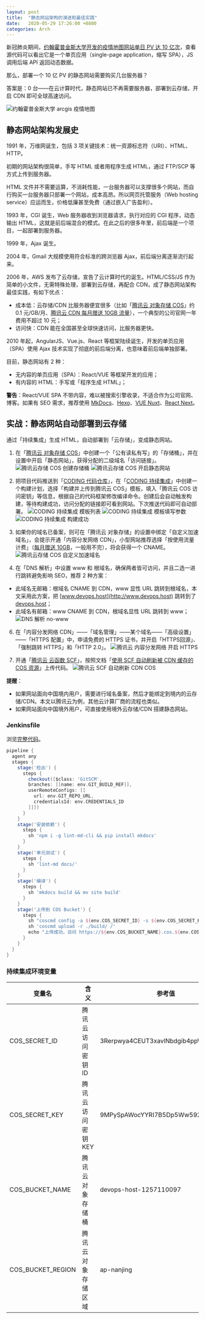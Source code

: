 ```yaml
---
layout: post
title:  "静态网站架构的演进和最佳实践"
date:   2020-05-29 17:26:00 +0800
categories: Arch
---
```


新冠肺炎期间，[约翰霍普金斯大学开发的疫情地图网站单日 PV 达 10 亿次](https://xw.qq.com/cmsid/20200415A0G9BM00)，查看源代码可以看出它是一个单页应用（single-page application，缩写 SPA），JS 调用后端 API 返回动态数据。

那么，部署一个 10 亿 PV 的静态网站需要购买几台服务器？

答案是：0 台——在云计算时代，静态网站已不再需要服务器，部署到云存储，开启 CDN 即可全球高速访问。

![约翰霍普金斯大学 arcgis 疫情地图](https://user-images.githubusercontent.com/4971414/83229629-e703db00-a1ba-11ea-8a56-60990eed2739.png)

## 静态网站架构发展史

1991 年，万维网诞生，包括 3 项关键技术：统一资源标志符（URI）、HTML、HTTP。

初期的网站架构很简单，手写 HTML 或者用程序生成 HTML，通过 FTP/SCP 等方式上传到服务器。

HTML 文件并不需要运算，不消耗性能，一台服务器可以支撑很多个网站，而自行购买一台服务器只部署一个网站，成本高昂。所以网页托管服务（Web hosting service）应运而生，价格低廉甚至免费（通过嵌入广告盈利）。

1993 年，CGI 诞生，Web 服务器收到浏览器请求，执行对应的 CGI 程序，动态输出 HTML，这就是前后端混合的模式。在此之后的很多年里，前后端是一个项目，一起部署到服务器。

1999 年，Ajax 诞生。

2004 年，Gmail 大规模使用符合标准的跨浏览器 Ajax，前后端分离逐渐流行起来。

2006 年，AWS 发布了云存储，宣告了云计算时代的诞生。HTML/CSS/JS 作为简单的小文件，无需特殊处理，部署到云存储，再配合 CDN，成了静态网站架构最佳实践，有如下优点：

- 成本低：云存储/CDN 比服务器便宜很多（比如「[腾讯云 对象存储 COS](https://url.cn/53ljQjJ)」约 0.1 元/GB/月、[腾讯云 CDN 每月赠送 10GB 流量](https://buy.cloud.tencent.com/price/cdn)），一个典型的公司官网一年费用不超过 10 元；
- 访问快：CDN 能在全国甚至全球快速访问，比服务器更快。

2010 年起，AngularJS、Vue.js、React 等框架陆续诞生，开发的单页应用（SPA）使用 Ajax 技术实现了彻底的前后端分离，也意味着前后端单独部署。

目前，静态网站有 2 种：

- 无内容的单页应用（SPA）：React/VUE 等框架开发的应用；
- 有内容的 HTML：手写或「程序生成 HTML」；

**警告**：React/VUE SPA 不带内容，难以被搜索引擎收录，不适合作为公司官网、博客。如果有 SEO 需求，推荐使用 [MkDocs](https://www.mkdocs.org/)、[Hexo](https://hexo.io/zh-cn/)、[VUE Nuxt](https://zh.nuxtjs.org/)、[React Next](https://nextjs.org/)。

## 实战：静态网站自动部署到云存储

通过「持续集成」生成 HTML，自动部署到「云存储」，变成静态网站。

1. 在「[腾讯云 对象存储 COS]((https://url.cn/53ljQjJ))」中创建一个「公有读私有写」的「存储桶」，并在设置中开启「静态网站」，获得分配的二级域名「访问链接」。
![腾讯云存储 COS 创建存储桶](https://user-images.githubusercontent.com/4971414/83237611-c2623000-a1c7-11ea-9ab4-67c8c33587bc.png)
![腾讯云存储 COS 开启静态网站](https://user-images.githubusercontent.com/4971414/83237837-1c62f580-a1c8-11ea-8750-1a50d85a8dab.png)

2. 把项目代码推送到「[CODING 代码仓库](https://coding.net/products/repo?cps_source=PIevZ6Jr)」，在「[CODING 持续集成](https://coding.net/products/ci?cps_source=PIevZ6Jr)」中创建一个构建计划，选择「构建并上传到腾讯云 COS」模板，填入「腾讯云 COS 访问密钥」等信息，根据自己的代码框架修改编译命令。创建后会自动触发构建，等待构建成功，访问分配的链接即可看到网站。下次推送代码即可自动部署。
![CODING 持续集成 模板列表](https://user-images.githubusercontent.com/4971414/83238886-a8c1e800-a1c9-11ea-82ab-aab4d702f7b7.png)
![CODING 持续集成 模板填写参数](https://user-images.githubusercontent.com/4971414/83239641-d0fe1680-a1ca-11ea-8b4f-cf9b025de135.png)
![CODING 持续集成 构建成功](https://user-images.githubusercontent.com/4971414/83240752-69e16180-a1cc-11ea-9d45-7bfa6a107d7e.png)

4. 如果你的域名已备案，则可在「腾讯云 对象存储」的设置中绑定「自定义加速域名」，会提示开通「内容分发网络 CDN」，小型网站推荐选择「按使用流量计费」（[每月赠送 10GB](https://buy.cloud.tencent.com/price/cdn)，一般用不完），将会获得一个 CNAME。
![腾讯云存储 COS 自定义加速域名](https://user-images.githubusercontent.com/4971414/83241781-e88ace80-a1cd-11ea-9e75-387c368f32b9.png)

5. 在「DNS 解析」中设置 www 和 根域名，确保两者皆可访问，并且二选一进行跳转避免影响 SEO，推荐 2 种方案：
  - 此域名无邮箱：根域名 CNAME 到 CDN，www 显性 URL 跳转到根域名，本文采用此方案，把 [www.devops.host](http://www.devops.host) 跳转到了 [devops.host](https://devops.host)；
  - 此域名有邮箱：www CNAME 到 CDN，根域名显性 URL 跳转到 www；
![DNS 解析 no-www](https://user-images.githubusercontent.com/4971414/83242946-c8f4a580-a1cf-11ea-92bd-644c762b0059.png)

6. 在「内容分发网络 CDN」——「域名管理」——某个域名——「高级设置」——「HTTPS 配置」中，申请免费的 HTTPS 证书，并开启「HTTPS回源」、「强制跳转 HTTPS」和「HTTP 2.0」。
![腾讯云 内容分发网络 开启 HTTPS](https://help-assets.codehub.cn/enterprise/20200227181247.png)

7. 开通「[腾讯云 云函数 SCF](https://url.cn/5pbRzdO)」，按照文档「[使用 SCF 自动刷新被 CDN 缓存的 COS 资源](https://cloud.tencent.com/document/product/436/30434)」上传代码。
![腾讯云 SCF 自动刷新 CDN COS](https://help-assets.codehub.cn/enterprise/20200306134243.png)

**提醒**：

- 如果网站面向中国境内用户，需要进行域名备案，然后才能绑定到境内的云存储/CDN。本文以腾讯云为例，其他云计算厂商的流程也类似。
- 如果网站面向中国境外用户，可直接使用境外云存储/CDN 搭建静态网站。

### Jenkinsfile

浏览[完整代码](https://coding-public.coding.net/p/html-cos-demo/d/html-cos-demo/git)。

```groovy
pipeline {
  agent any
  stages {
    stage('检出') {
      steps {
        checkout([$class: 'GitSCM',
        branches: [[name: env.GIT_BUILD_REF]],
        userRemoteConfigs: [[
          url: env.GIT_REPO_URL,
          credentialsId: env.CREDENTIALS_ID
        ]]])
      }
    }
    stage('安装依赖') {
      steps {
        sh 'npm i -g lint-md-cli && pip install mkdocs'
      }
    }
    stage('单元测试') {
      steps {
        sh 'lint-md docs/'
      }
    }
    stage('编译') {
      steps {
        sh 'mkdocs build && mv site build'
      }
    }
    stage('上传到 COS Bucket') {
      steps {
        sh "coscmd config -a ${env.COS_SECRET_ID} -s ${env.COS_SECRET_KEY} -b ${env.COS_BUCKET_NAME} -r ${env.COS_BUCKET_REGION}"
        sh 'coscmd upload -r ./build/ /'
        echo "上传成功，访问 https://${env.COS_BUCKET_NAME}.cos.${env.COS_BUCKET_REGION}.myqcloud.com/index.html 预览效果"
      }
    }
  }
}
```

### 持续集成环境变量

变量名              | 含义             | 参考值
-------------------|------------------|---------
COS_SECRET_ID  | 腾讯云访问密钥 ID  | 3Rerpwya4CEUT3xavlNbdgib4ppWv3I69Hxa
COS_SECRET_KEY | 腾讯云访问密钥 KEY | 9MPySpAWocYYRI7B5Dp5Ww592HXs4u4Q
COS_BUCKET_NAME | 腾讯云对象存储桶   | devops-host-1257110097
COS_BUCKET_REGION | 腾讯云对象存储区域  | ap-nanjing
